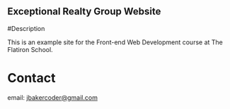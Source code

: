 Exceptional Realty Group Website
---

#Description

This is an example site for the Front-end Web Development course at The Flatiron School.

# Contact

email: jbakercoder@gmail.com
